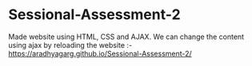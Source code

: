 # Sessional-Assessment-2
Made website using HTML, CSS and AJAX. We can change the content using ajax by reloading the website :-  https://aradhyagarg.github.io/Sessional-Assessment-2/
